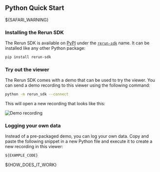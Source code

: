 ## Python Quick Start

${SAFARI_WARNING}

### Installing the Rerun SDK

The Rerun SDK is available on [PyPI](https://pypi.org/) under the
[`rerun-sdk`](https://pypi.org/project/rerun-sdk/) name. It can be installed like any other
Python package:

```sh
pip install rerun-sdk
```

### Try out the viewer

The Rerun SDK comes with a demo that can be used to try the viewer. You can send a demo recording
to this viewer using the following command:

```sh
python -m rerun_sdk --connect
```

This will open a new recording that looks like this:

![Demo recording](https://static.rerun.io/quickstart2_simple_cube/632a8f1c79f70a2355fad294fe085291fcf3a8ae/768w.png)


### Logging your own data

Instead of a pre-packaged demo, you can log your own data. Copy and paste the following snippet in a new Python file and execute it to create a new recording in this viewer:

```python
${EXAMPLE_CODE}
```

${HOW_DOES_IT_WORK}

